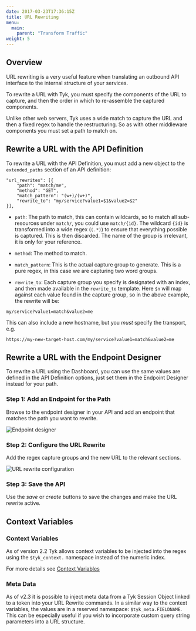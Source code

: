 ```yaml
---
date: 2017-03-23T17:36:15Z
title: URL Rewriting
menu:
  main:
    parent: "Transform Traffic"
weight: 5 
---
```


## <a name="overview"></a>Overview

URL rewriting is a very useful feature when translating an outbound API interface to the internal structure of your services.

To rewrite a URL with Tyk, you must specify the components of the URL to capture, and then the order in which to re-assemble the captured components.

Unlike other web servers, Tyk uses a wide match to capture the URL and then a fixed regex to handle the restructuring. So as with other middleware components you must set a path to match on.

## <a name="url-rewrite-with-api"></a> Rewrite a URL with the API Definition

To rewrite a URL with the API Definition, you must add a new object to the `extended_paths` section of an API definition:

```{.copyWrapper}
"url_rewrites": [{
    "path": "match/me",
    "method": "GET",
    "match_pattern": "(w+)/(w+)",
    "rewrite_to": "my/service?value1=$1&value2=$2"
}],
```

*   `path`: The path to match, this can contain wildcards, so to match all sub-resources under `match/`, you could use `match/{id}`. The wildcard `{id}` is transformed into a wide regex (`(.*)`) to ensure that everything possible is captured. This is then discarded. The name of the group is irrelevant, it is only for your reference.

*   `method`: The method to match.

*   `match_pattern`: This is the actual capture group to generate. This is a pure regex, in this case we are capturing two word groups.

*   `rewrite_to`: Each capture group you specify is designated with an index, and then made available in the `rewrite_to` template. Here `$n` will map against each value found in the capture group, so in the above example, the rewrite will be:

```{.copyWrapper}
my/service?value1=match&value2=me
```

This can also include a new hostname, but you *must* specify the transport, e.g.

```{.copyWrapper}
https://my-new-target-host.com/my/service?value1=match&value2=me
```

## <a name="url-rewrite-with-endpoint-designer"></a>Rewrite a URL with the Endpoint Designer

To rewrite a URL using the Dashboard, you can use the same values are defined in the API Definition options, just set them in the Endpoint Designer instead for your path.

### Step 1: Add an Endpoint for the Path

Browse to the endpoint designer in your API and add an endpoint that matches the path you want to rewrite.

![Endpoint designer][1]

### Step 2: Configure the URL Rewrite

Add the regex capture groups and the new URL to the relevant sections.

![URL rewrite configuration][2]

### Step 3: Save the API

Use the *save* or *create* buttons to save the changes and make the URL rewrite active.

## <a name="url-rewrite-context-variables"></a>Context Variables

### Context Variables

As of version 2.2 Tyk allows context variables to be injected into the regex using the `$tyk_context.` namespace instead of the numeric index.

For more details see [Context Variables][3]

### Meta Data

As of v2.3 it is possible to inject meta data from a Tyk Session Object linked to a token into your URL Rewrite commands. In a similar way to the context variables, the values are in a reserved namespace: `$tyk_meta.FIELDNAME`. This can be especially useful if you wish to incorporate custom query string parameters into a URL structure.

[1]: /docs/img/dashboard/system-management/rewriteEndpointDesigner.png
[2]: /docs/img/dashboard/system-management/configureRewrite.png
[3]: /docs/concepts/context-variables/










